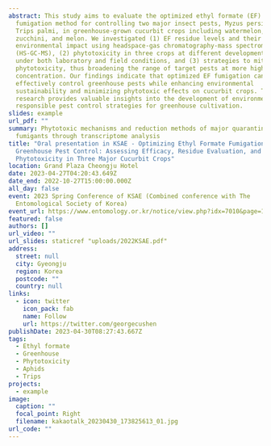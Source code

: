 ```yaml
---
abstract: This study aims to evaluate the optimized ethyl formate (EF)
  fumigation method for controlling two major insect pests, Myzus persicae and
  Trips palmi, in greenhouse-grown cucurbit crops including watermelon,
  zucchini, and melon. We investigated (1) EF residue levels and their potential
  environmental impact using headspace-gas chromatography-mass spectrometry
  (HS-GC-MS), (2) phytotoxicity in three crops at different developmental stages
  under both laboratory and field conditions, and (3) strategies to mitigate
  phytotoxicity, thus broadening the range of target pests at more higher
  concentration. Our findings indicate that optimized EF fumigation can
  effectively control greenhouse pests while enhancing environmental
  sustainability and minimizing phytotoxic effects on cucurbit crops. This
  research provides valuable insights into the development of environmentally
  responsible pest control strategies for greenhouse cultivation.
slides: example
url_pdf: ""
summary: Phytotoxic mechanisms and reduction methods of major quarantine
  fumigants through transcriptome analysis
title: "Oral presentation in KSAE - Optimizing Ethyl Formate Fumigation for
  Greenhouse Pest Control: Assessing Efficacy, Residue Evaluation, and
  Phytotoxicity in Three Major Cucurbit Crops"
location: Grand Plaza Cheongju Hotel
date: 2023-04-27T04:20:43.649Z
date_end: 2022-10-27T15:00:00.000Z
all_day: false
event: 2023 Spring Conference of KSAE (Combined conference with The
  Entomological Society of Korea)
event_url: https://www.entomology.or.kr/notice/view.php?idx=7010&page=1&search=&find=
featured: false
authors: []
url_video: ""
url_slides: staticref "uploads/2022KSAE.pdf"
address:
  street: null
  city: Gyeongju
  region: Korea
  postcode: ""
  country: null
links:
  - icon: twitter
    icon_pack: fab
    name: Follow
    url: https://twitter.com/georgecushen
publishDate: 2023-04-30T08:27:43.667Z
tags:
  - Ethyl formate
  - Greenhouse
  - Phytotoxicity
  - Aphids
  - Trips
projects:
  - example
image:
  caption: ""
  focal_point: Right
  filename: kakaotalk_20230430_173825613_01.jpg
url_code: ""
---
```

